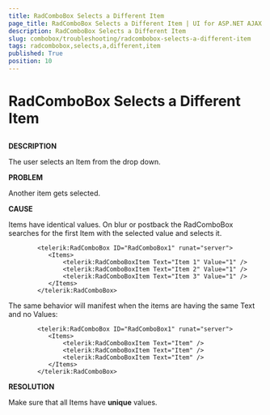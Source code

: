 ```yaml
---
title: RadComboBox Selects a Different Item
page_title: RadComboBox Selects a Different Item | UI for ASP.NET AJAX Documentation
description: RadComboBox Selects a Different Item
slug: combobox/troubleshooting/radcombobox-selects-a-different-item
tags: radcombobox,selects,a,different,item
published: True
position: 10
---
```


# RadComboBox Selects a Different Item



## 

__DESCRIPTION__

The user selects an Item from the drop down.

__PROBLEM__

Another item gets selected.

__CAUSE__

Items have identical values. On blur or postback the RadComboBox searches for the first Item with the selected value and selects it.

````ASPNET
	    <telerik:RadComboBox ID="RadComboBox1" runat="server">
	       <Items>
	           <telerik:RadComboBoxItem Text="Item 1" Value="1" />
	           <telerik:RadComboBoxItem Text="Item 2" Value="1" />
	           <telerik:RadComboBoxItem Text="Item 3" Value="1" />
	       </Items>
	    </telerik:RadComboBox> 
````



The same behavior will manifest when the items are having the same Text and no Values:

````ASPNET
	    <telerik:RadComboBox ID="RadComboBox1" runat="server">
	       <Items>
	           <telerik:RadComboBoxItem Text="Item" />
	           <telerik:RadComboBoxItem Text="Item" />
	           <telerik:RadComboBoxItem Text="Item" />
	       </Items>
	    </telerik:RadComboBox> 
````



__RESOLUTION__

Make sure that all Items have __unique__ values.
